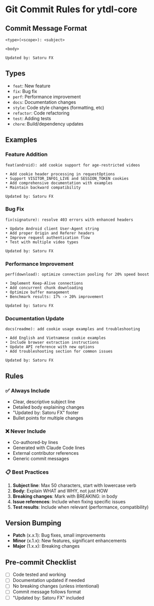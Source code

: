 # Git Commit Rules for ytdl-core

## Commit Message Format
```
<type>(<scope>): <subject>

<body>

Updated by: Satoru FX
```

## Types
- `feat`: New feature
- `fix`: Bug fix  
- `perf`: Performance improvement
- `docs`: Documentation changes
- `style`: Code style changes (formatting, etc)
- `refactor`: Code refactoring
- `test`: Adding tests
- `chore`: Build/dependency updates

## Examples

### Feature Addition
```
feat(android): add cookie support for age-restricted videos

• Add cookie header processing in requestOptions
• Support VISITOR_INFO1_LIVE and SESSION_TOKEN cookies
• Add comprehensive documentation with examples
• Maintain backward compatibility

Updated by: Satoru FX
```

### Bug Fix
```
fix(signature): resolve 403 errors with enhanced headers

• Update Android client User-Agent string
• Add proper Origin and Referer headers
• Improve request authentication flow
• Test with multiple video types

Updated by: Satoru FX
```

### Performance Improvement
```
perf(download): optimize connection pooling for 20% speed boost

• Implement Keep-Alive connections
• Add concurrent chunk downloading
• Optimize buffer management
• Benchmark results: 17% -> 20% improvement

Updated by: Satoru FX
```

### Documentation Update
```
docs(readme): add cookie usage examples and troubleshooting

• Add English and Vietnamese cookie examples
• Include browser extraction instructions
• Update API reference with new options
• Add troubleshooting section for common issues

Updated by: Satoru FX
```

## Rules

### ✅ Always Include
- Clear, descriptive subject line
- Detailed body explaining changes
- "Updated by: Satoru FX" footer
- Bullet points for multiple changes

### ❌ Never Include
- Co-authored-by lines
- Generated with Claude Code lines
- External contributor references
- Generic commit messages

### 📋 Best Practices
1. **Subject line**: Max 50 characters, start with lowercase verb
2. **Body**: Explain WHAT and WHY, not just HOW
3. **Breaking changes**: Mark with BREAKING: in body
4. **Issue references**: Include when fixing specific issues
5. **Test results**: Include when relevant (performance, compatibility)

## Version Bumping
- **Patch** (x.x.1): Bug fixes, small improvements
- **Minor** (x.1.x): New features, significant enhancements  
- **Major** (1.x.x): Breaking changes

## Pre-commit Checklist
- [ ] Code tested and working
- [ ] Documentation updated if needed
- [ ] No breaking changes (unless intentional)
- [ ] Commit message follows format
- [ ] "Updated by: Satoru FX" included